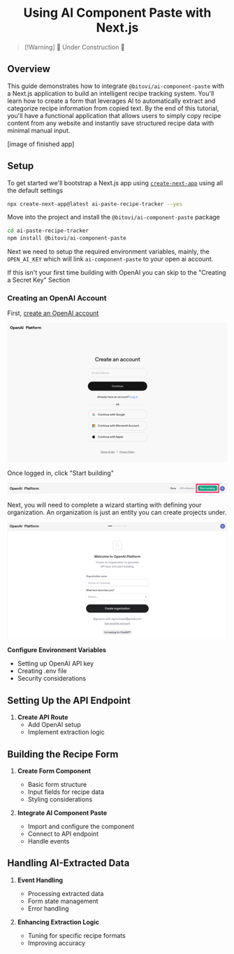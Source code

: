 <div align="center">
  <h1>Using AI Component Paste with Next.js</h1>
</div>

> [!Warning] 🚧 Under Construction 🚧

## Overview

This guide demonstrates how to integrate `@bitovi/ai-component-paste` with a Next.js application to build an intelligent recipe tracking system. You'll learn how to create a form that leverages AI to automatically extract and categorize recipe information from copied text. By the end of this tutorial, you'll have a functional application that allows users to simply copy recipe content from any website and instantly save structured recipe data with minimal manual input.

[image of finished app]

## Setup

To get started we'll bootstrap a Next.js app using [`create-next-app`](https://nextjs.org/docs/app/api-reference/cli/create-next-app) using all the default settings

```sh
npx create-next-app@latest ai-paste-recipe-tracker --yes
```

Move into the project and install the `@bitovi/ai-component-paste` package

```sh
cd ai-paste-recipe-tracker
npm install @bitovi/ai-component-paste
```

Next we need to setup the required environment variables, mainly, the `OPEN_AI_KEY` which will link `ai-component-paste` to your open ai account.

If this isn't your first time building with OpenAI you can skip to the "Creating a Secret Key" Section

### Creating an OpenAI Account

First, [create an OpenAI account](https://auth.openai.com/create-account)

![Create OpenAI Account](./images/create-open-ai-account.png)

Once logged in, click "Start building"

![Start Building](./images/start-building.png)

Next, you will need to complete a wizard starting with defining your organization. An organization is just an entity you can create projects under.

![Create an Organization](./images/create-an-organization.png)

**Configure Environment Variables**

- Setting up OpenAI API key
- Creating .env file
- Security considerations

## Setting Up the API Endpoint

1. **Create API Route**
   - Add OpenAI setup
   - Implement extraction logic

## Building the Recipe Form

1. **Create Form Component**

   - Basic form structure
   - Input fields for recipe data
   - Styling considerations

2. **Integrate AI Component Paste**

   - Import and configure the component
   - Connect to API endpoint
   - Handle events

## Handling AI-Extracted Data

1. **Event Handling**

   - Processing extracted data
   - Form state management
   - Error handling

2. **Enhancing Extraction Logic**
   - Tuning for specific recipe formats
   - Improving accuracy
